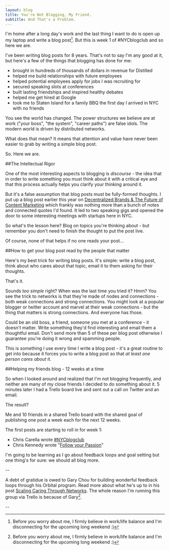 ```yaml
---
layout: blog
title: You're Not Blogging, My Friend.
subtitle: And That's a Problem.
---
```


I'm home after a long day's work and the last thing I want to do is open up my laptop and write a blog post[^n]. But this is week 1 of #NYCblogclub and so here we are.

I've been writing blog posts for 8 years. That's not to say I'm any good at it, but here's a few of the things that blogging has done for me:

 - brought in hundreds of thousands of dollars in revenue for Distilled 
 - helped me build relationships with future employees
 - helped potential employees apply for jobs I was recruiting for  
 - secured speaking slots at conferences
 - built lasting friendships and inspired healthy debates
 - helped me get hired at Google
 - took me to Staten Island for a family BBQ the first day I arrived in NYC with no friends

You see the world has changed. The power structures we believe are at work ("your boss", "the system", "career paths") are false idols. The modern  world is driven by distributed networks.

What does that mean? It means that attention and value have never been easier to grab by writing a simple blog post.



So. Here we are. 

##The Intellectual Rigor

One of the most interesting aspects to blogging is *discourse* - the idea that in order to write something you must think about it with a critical eye and that this process actually helps you clarify your thinking around it.

But it's a false assumption that blog posts must be fully-formed thoughts. I put up a blog post earlier this year on [Decentralized Brands & The Future of Content Marketing](http://tomcritchlow.com/2015/04/15/decentralized-brands/) which frankly was nothing more than a bunch of notes and connected quotes I'd found. It led to two speaking gigs and opened the door to some interesting meetings with startups here in NYC.

So what's the lesson here? Blog on topics you're thinking about - but remember you don't need to finish the thought to put the post live.

Of course, none of that helps if no one reads your post...

##How to get your blog post read by the people that matter

Here's my best trick for writing blog posts. It's simple: write a blog post, think about who cares about that topic, email it to them asking for their thoughts.

That's it.

Sounds *too simple* right? When was the last time you tried it? Hmm? You see the trick to networks is that they're made of nodes and connections - both weak connections and strong connections. You might look at a popular blogger or twitter account and marvel at their weak connections - but the thing that matters is strong connections. And everyone has those.

Could be an old boss, a friend, someone you met at a conference - it doesn't matter. Write something they'd find interesting and email them a thoughtful email. Don't send more than 5 of these per blog post otherwise I guarantee you're doing it wrong and spamming people.

This is something I use every time I write a blog post - it's a great routine to get into because it forces you to write a blog post so that *at least one person cares about it*.

##Helping my friends blog - 12 weeks at a time

So when I looked around and realized that I'm not blogging frequently, and neither are many of my close friends I decided to do something about it. 5 minutes later I had a Trello board live and sent out a call on Twitter and an email.

The result?

Me and 10 friends in a shared Trello board with the shared goal of publishing one post a week each for the next 12 weeks.

The first posts are starting to roll in for week 1:

- Chris Carella wrote [#NYCblogclub](http://chris-carella.squarespace.com/blog/2015/9/2/nycblogclub-first-post)
- Chris Kennedy wrote "[Follow your Passion](http://kennedysgarage.com/articles/follow-your-passion/)"

I'm going to be learning as I go about feedback loops and goal setting but one thing's for sure: we should all blog more.

--

A debt of gratidue is owed to Gary Chou for building wonderful feedback loops through his Orbital program. Read more about what he's up to in his post [Scaling Caring Through Networks](http://blog.garychou.com/post/126917792257/scaling-caring-through-networks). The whole reason I'm running this group via Trello is because of Gary[^n].

--

[^n]: Before you worry about me, I firmly believe in work/life balance and I'm disconnecting for the upcoming long weekend :)

[^n]: Guess who one of the people I'm emailing this post to is? Hi Gary! This footnote's for you.